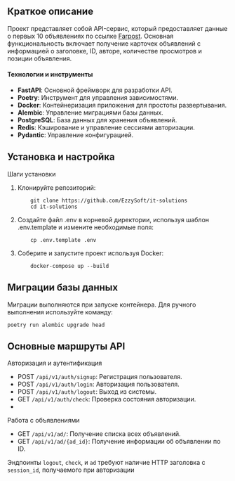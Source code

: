 ## Краткое описание
Проект представляет собой API-сервис, который предоставляет данные о первых 10 объявлениях по ссылке [Farpost](https://www.farpost.ru/vladivostok/service/construction/guard/+/Системы+видеонаблюдения/). Основная функциональность включает получение карточек объявлений с информацией о заголовке, ID, авторе, количестве просмотров и позиции объявления.

#### Технологии и инструменты
- **FastAPI**: Основной фреймворк для разработки API.
- **Poetry**: Инструмент для управления зависимостями.
- **Docker**: Контейнеризация приложения для простоты развертывания.
- **Alembic**: Управление миграциями базы данных.
- **PostgreSQL**: База данных для хранения объявлений.
- **Redis**: Кэширование и управление сессиями авторизации.
- **Pydantic**: Управление конфигурацией.


## Установка и настройка

Шаги установки

1. Клонируйте репозиторий:
    ```
        git clone https://github.com/EzzySoft/it-solutions
        cd it-solutions
    ```
2. Создайте файл .env в корневой директории, используя шаблон .env.template и измените необходимые поля:
    ```
        cp .env.template .env
   ```

3. Соберите и запустите проект используя Docker:
    ```
        docker-compose up --build
   ```
   
## Миграции базы данных
Миграции выполняются при запуске контейнера. Для ручного выполнения используйте команду:
```
poetry run alembic upgrade head
```

## Основные маршруты API
Авторизация и аутентификация
- POST `/api/v1/auth/signup`: Регистрация пользователя.
- POST `/api/v1/auth/login`: Авторизация пользователя.
- POST `/api/v1/auth/logout`: Выход из системы.
- GET `/api/v1/auth/check`: Проверка состояния авторизации.
- 
Работа с объявлениями
- GET `/api/v1/ad/`: Получение списка всех объявлений.
- GET `/api/v1/ad/{ad_id}`: Получение информации об объявлении по ID.

Эндпоинты `logout`, `check`, и `ad` требуют наличие HTTP заголовка с `session_id`, получаемого при авторизации


